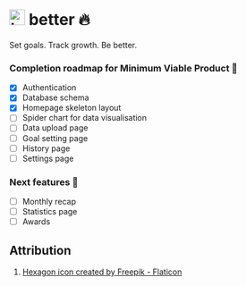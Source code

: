 # <span><img src="https://user-images.githubusercontent.com/77185900/208298613-65734aea-5a0c-467d-af48-6fc1df3fa2ae.png" alt="hexagon" width="28px" height="28px"/> better :fire:</span>
Set goals. Track growth. Be better.

### Completion roadmap for Minimum Viable Product :iphone:
- [x] Authentication
- [x] Database schema
- [x] Homepage skeleton layout
- [ ] Spider chart for data visualisation
- [ ] Data upload page
- [ ] Goal setting page
- [ ] History page
- [ ] Settings page

### Next features :100:
- [ ] Monthly recap
- [ ] Statistics page
- [ ] Awards

## Attribution
1. [Hexagon icon created by Freepik - Flaticon](https://www.flaticon.com/free-icons/hexagon)
